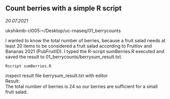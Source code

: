 ## Count berries with a simple R script

*20.07.2021*

ukshikmb-cl005:~/Desktop/uc-rnaseq/01_berrycounts  

I wanted to know the total number of berries, because a fruit salad needs at least 20 items to be considered a fruit salad according to Fruitlov and Bananas 2021 (PubFruitID). I typed the R-script sumBerries.R executed and saved the result to 01\_berrycounts/berrysum\_result.txt.  

    Rscript sumBerries.R  

inspect result file berrysum_result.txt with editor  
Result:  
The total number of berries is 24 so our berries are sufficient for a small fruit salad.  
